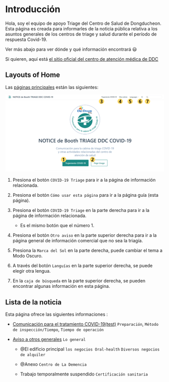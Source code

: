 # Introducción

Hola, soy el equipo de apoyo Triage del Centro de Salud de Dongducheon.  
Esta página es creada para informarles de la noticia pública relativa a los asuntos generales de los centros de triage y salud durante el período de respuesta Covid-19.

Ver más abajo para ver dónde y qué información encontrará :smiley:

Si quieren, aquí está [el sitio oficial del centro de atención médica de DDC](https://www.ddc.go.kr/health/index.do)

## Layouts of Home

Las [páginas principales](../) están las siguientes:

![layout-guide-01](./guide-rayout-01.png)

1. Presiona el botón `COVID-19 Triage` para ir a la página de información relacionada.

1. Presiona el botón `Cómo usar esta página` para ir a la página guía (esta página).

1. Presiona el botón `COVID-19 Triage` en la parte derecha para ir a la página de información relacionada.

    - Es el mismo botón que el número 1.

1. Presiona el botón `Otro aviso` en la parte superior derecha para ir a la página general de información comercial que no sea la triagía.

1. Presiona la `Marca del Sol` en la parte derecha, puede cambiar el tema a Modo Oscuro.

1. A través del botón `Languías` en la parte superior derecha, se puede elegir otra lengua.

1. En la `caja de búsqueda` en la parte superior derecha, se pueden encontrar algunas información en esta página.

## Lista de la noticia

Esta página ofrece las siguientes informaciones :

- [Comunicación para el tratamiento COVID-19(test)](../covid-19/) `Preparación`, `Método de inspección/Tiempo`, `Tiempo de operación`

- [Aviso a otros generales](../other/) `Lo general`

  - @El edificio principal `los negocios Oral-health` `Diversos negocios de alquiler`

  - @Anexo `Centro de La Demencia`

  - Trabajo temporalmente suspendido `Certificación sanitaria`
